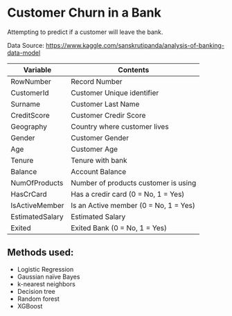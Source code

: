 # Customer Churn in a Bank

Attempting to predict if a customer will leave the bank.

Data Source: https://www.kaggle.com/sanskrutipanda/analysis-of-banking-data-model

| Variable  | Contents |
| ------------- | ------------- |
| RowNumber  | Record Number  |
| CustomerId  | Customer Unique identifier  |
| Surname  | Customer Last Name  |
| CreditScore  | Customer Credir Score  |
| Geography  | Country where customer lives  |
| Gender  | Customer Gender  |
| Age  | Customer Age  |
| Tenure  | Tenure with bank  |
| Balance  | Account Balance  |
| NumOfProducts  | Number of products customer is using  |
| HasCrCard  | Has a credir card (0 = No, 1 = Yes)  |
| IsActiveMember  | Is an Active member (0 = No, 1 = Yes)  |
| EstimatedSalary  | Estimated Salary  |
| Exited  | Exited Bank (0 = No, 1 = Yes)  |

## Methods used:
- Logistic Regression
- Gaussian naïve Bayes
- k-nearest neighbors
- Decision tree
- Random forest
- XGBoost
